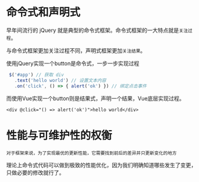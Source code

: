 # 命令式和声明式

早年间流行的 jQuery 就是典型的命令式框架。命令式框架的一大特点就是`关注过程`。

与命令式框架更加关注过程不同，声明式框架更加`关注结果`。

使用jQuery实现一个button是命令式，一步一步实现过程

```JavaScript
 $('#app') // 获取 div
   .text('hello world') // 设置文本内容
   .on('click', () => { alert('ok') }) // 绑定点击事件
```

而使用Vue实现一个button则是结果式，声明一个结果，Vue底层实现过程。

```
<div @click="() => alert('ok')">hello world</div>
```

# 性能与可维护性的权衡
	对于框架来说，为了实现最优的更新性能，它需要找到前后的差异并只更新变化的地方
  
理论上命令式代码可以做到极致的性能优化，因为我们明确知道哪些发生了变更，只做必要的修改就行了。

